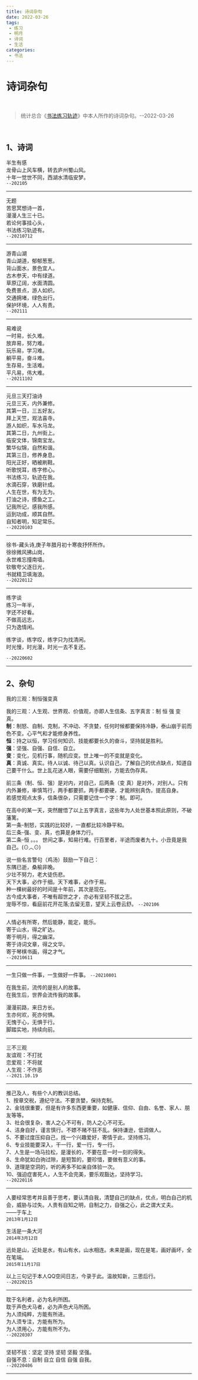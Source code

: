 ```yaml
---
title: 诗词杂句
date: 2022-03-26
tags:
 - 练习
 - 明月
 - 诗词
 - 生活
categories:
 - 书法
---
```


# 诗词杂句

<br />

> 统计总合《[书法练习轨迹]( https://xushufa.cn )》中本人所作的诗词杂句。--2022-03-26

<br />

## 1、诗词

半生有感 <br />
龙骨山上风车横，转去庐州蜀山风。<br />
十年一觉世不同，西湖水清临安梦。<br />
`--202105`

---

无题 <br />
苦思冥想诗一首， <br />
漫漫人生三十已。 <br />
若论何事挂心头， <br />
书法练习轨迹有。 <br />
`--20210712`

---

游青山湖 <br />
青山湖道，郁郁葱葱。 <br />
背山面水，景色宜人。 <br />
古木参天，中有绿道。 <br />
草原辽阔，水面清圆。 <br />
免费景点，游人如织。 <br />
交通拥堵，绿色出行。 <br />
保护环境，人人有责。 <br />
`--202111`

---

易难说 <br />
一时易，长久难。 <br />
放弃易，努力难。 <br />
玩乐易，学习难。 <br />
躺平易，奋斗难。 <br />
生存易，生活难。 <br />
平凡易，伟大难。 <br />
`--20211102`

---

元旦三天打油诗 <br />
元旦三天，内外兼修。 <br />
其第一日，三五好友。 <br />
拜上天竺，观法喜寺。 <br />
游人如织，车水马龙。 <br />
其第二日，九州街上。 <br />
临安文体，锦南宝龙。 <br />
繁华似锦，自然和谐。 <br />
其第三日，修养身息。 <br />
阳光正好，晒被刷鞋。 <br />
听歌悦耳，练字修心。 <br />
书法练习，轨迹在我。 <br />
水滴石穿，铁磨针成。 <br />
人生在世，有为无为。 <br />
打油之诗，摸鱼之工。 <br />
记我所记，感我所感。 <br />
运到功成，顺其自然。 <br />
自知者明，知足常乐。 <br />
`--20220103`

---

徐书-藏头诗,庚子年腊月初十寒夜抒怀所作。 <br />
徐徐微风拂山岗， <br />
永世难忘撞南墙。 <br />
钦敬夸父逐日光， <br />
书就精卫填海浪。 <br />
`--20220112`

---

练字谈 <br/>
练习一年半， <br/>
字还不好看。 <br/>
不做高远志， <br/>
只为逸情闲。 <br/>


练字谈，练字叹，练字只为找清闲。 <br/>
时光慢，时光漫，时光一去不复还。 <br/>

`--20220602`

---

## 2、杂句

我的三观：制恒强变真

我的三观：人生观、世界观、价值观，亦即人生信条、五字真言：制 恒 强 变 真。 <br/>
**制**：制怒、自制、克制，不冲动、不贪婪，任何时候都要保持冷静，泰山崩于前而色不变。心平气和才能修身养性。 <br/>
**恒**：持之以恒，学习任何知识、技能都要长久的奋斗，坚持就是胜利。<br/>
**强**：坚强、自强、自信、自立。 <br/>
**变**：变化，见机行事，随机应变。世上唯一的不变就是变化。 <br/>
**真**：真诚、真实。待人以诚、待己以真。认识自己，了解自己的优点缺点，知道自己要干什么。世上乱花迷人眼，需要仔细甄别，方能去伪存真。 <br/>
 
前三条（制、恒、强）是对内，对自己，后两条（变 真）是对外，对别人。只有内外兼修，审慎笃行，两手都要抓，两手都要硬，才能辨别真伪，提高自身。 <br/>
若感觉观点太多，信条很杂，只需要记住一个字：制。即可。 <br/>

在高中的某一天，突然醒悟了以上五字真言，这些年为人处世基本照此原则，不破藩篱。 <br/>
第一条-制怒，实践的比较好，一直都比较冷静平和。 <br/>
后三条-强、变、真，也算是身体力行。 <br/>
第二条-恒 。。。 世间之事，知易行难。行百里者，半途而废者九十。小丑竟是我自己。(⊙︿⊙) <br/>


说一些名言警句（鸡汤）鼓励一下自己： <br/>
东隅已逝，桑榆非晚。 <br/>
少壮不努力，老大徒伤悲。 <br/>
天下大事，必作于细。天下难事，必作于易。 <br/>
种一棵树最好的时间是十年前，其次是现在。 <br/>
古今成大事者，不唯有超世之才，亦必有坚韧不拔之志。 <br/>
宠辱不惊，看庭前花开花落;去留无意，望天上云卷云舒。 `--202106` <br/> 


---


人情必有所寄，然后能静，能定，能乐。 <br/>
寄于山水，得之旷达。 <br/>
寄于明月，得之幽深。 <br/>
寄于诗词文章，得之文华。 <br/>
寄于琴棋书画，得之才气。 <br/>
`--20210611`


---


一生只做一件事，一生做好一件事。 `--20210801` <br/>

在我生前，流传的是别人的故事。 <br/>
在我生后，世界会流传我的故事。 <br/>

漫漫前路，来日方长。 <br/>
生亦何欢，死亦何惧。 <br/>
无愧于心，无惧于行。 <br/>
脚踏实地，持续向前。 <br/>


---


三不三观 <br/>
友谊观：不打扰 <br/>
恋爱观：不将就 <br/>
人生观：不作恶 <br/>
`--2021.10.19` <br/>


---


推己及人，有些个人的教训总结。 <br/>
1、按章交税，遵纪守法。不要贪婪，保持克制。 <br/>
2、金钱很重要，但是有许多东西更重要，如健康、信仰、自由、名誉、家人、朋友等等。 <br/>
3、社会很复杂，害人之心不可有，防人之心不可无。 <br/>
4、洁身自好，谨言慎行。不嫖不赌不狂不乱。保持谦逊，低调做人。 <br/>
5、不要过度压抑自己，找一个兴趣爱好，寄情于此，坚持练习。 <br/>
6、专业技能要深入，干一行，爱一行，专一行。 <br/>
7、人生是一场马拉松，是漫长的，不要在意一时一刻的得失。 <br/>
8、生命犹如白驹过隙，是短暂的，要珍惜，要做有意义的事。 <br/>
9、道理是空洞的，听的再多不如亲自体验一次。 <br/>
10、强迫症害死人，人生不会完美，要乐观豁达，坚持学习。 <br/>
`--20220116`


---


人要经常思考并且善于思考，要认清自我，清楚自己的缺点，优点，明白自己的机会，威胁与过失。人贵有自知之明，自制之力，自强之心，此之谓大丈夫。 <br/>
 ——于车上 <br/>
`2013年1月12日` <br/>

生活是一条大河 <br/>
`2014年3月12日` <br/>

远处是山，近处是水，有山有水，山水相连。未来是画，现在是笔，画好画坏，全在笔端。 <br/>
`2015年11月17日` <br/>


以上三句记于本人QQ空间日志，今录于此。温故知新，三思后行。 <br/>
`--20220215`


---


耽于名利者，必为名利所困。 <br/>
耽于声色犬马者，必为声色犬马所困。 <br/>
为人须纯粹，方能有所进。 <br/>
为人须专注，方能有所为。 <br/>
为人须用心，方能有所不为。 <br/>
`--20220307`


---


坚韧不拔：坚定 坚持 坚韧 坚毅 坚强。 <br/>
自强不息：自制 自立 自信 自强 自我。 <br/>
`--20220406`


---

